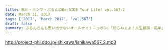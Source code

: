 ```yaml
---
title: 石川・ホンマ・ぶるんのBe-SIDE Your Life! vol.567-2
date: March 31, 2017
tags: ['2017', 'March 2017', 'vol.567']
draft: false
summary: ぶるんさんも思い出せないオールナイトニッポン。「知らねぇよ！人生相談・前半」SAITO
---
```


http://project-phi.ddo.jp/ishikawa/ishikawa567_2.mp3